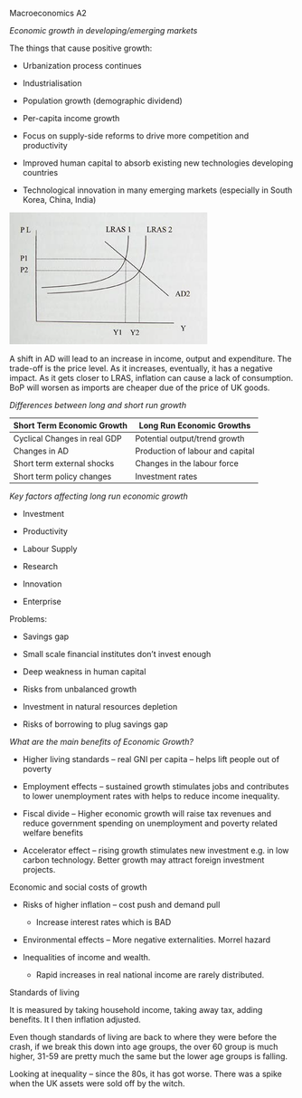 Macroeconomics A2

*Economic growth in developing/emerging markets*

The things that cause positive growth:

-   Urbanization process continues

-   Industrialisation

-   Population growth (demographic dividend)

-   Per-capita income growth

-   Focus on supply-side reforms to drive more competition and productivity

-   Improved human capital to absorb existing new technologies developing
    countries

-   Technological innovation in many emerging markets (especially in South
    Korea, China, India)

![](media/b8acad7c82b4971d60c5b34438526bdc.jpg)

A shift in AD will lead to an increase in income, output and expenditure. The
trade-off is the price level. As it increases, eventually, it has a negative
impact. As it gets closer to LRAS, inflation can cause a lack of consumption.
BoP will worsen as imports are cheaper due of the price of UK goods.

*Differences between long and short run growth*

| Short Term Economic Growth   | Long Run Economic Growths        |
|------------------------------|----------------------------------|
| Cyclical Changes in real GDP | Potential output/trend growth    |
| Changes in AD                | Production of labour and capital |
| Short term external shocks   | Changes in the labour force      |
| Short term policy changes    | Investment rates                 |

*Key factors affecting long run economic growth*

-   Investment

-   Productivity

-   Labour Supply

-   Research

-   Innovation

-   Enterprise

Problems:

-   Savings gap

-   Small scale financial institutes don’t invest enough

-   Deep weakness in human capital

-   Risks from unbalanced growth

-   Investment in natural resources depletion

-   Risks of borrowing to plug savings gap

*What are the main benefits of Economic Growth?*

-   Higher living standards – real GNI per capita – helps lift people out of
    poverty

-   Employment effects – sustained growth stimulates jobs and contributes to
    lower unemployment rates with helps to reduce income inequality.

-   Fiscal divide – Higher economic growth will raise tax revenues and reduce
    government spending on unemployment and poverty related welfare benefits

-   Accelerator effect – rising growth stimulates new investment e.g. in low
    carbon technology. Better growth may attract foreign investment projects.

Economic and social costs of growth

-   Risks of higher inflation – cost push and demand pull

    -   Increase interest rates which is BAD

-   Environmental effects – More negative externalities. Morrel hazard

-   Inequalities of income and wealth.

    -   Rapid increases in real national income are rarely distributed.

Standards of living

It is measured by taking household income, taking away tax, adding benefits. It
I then inflation adjusted.

Even though standards of living are back to where they were before the crash, if
we break this down into age groups, the over 60 group is much higher, 31-59 are
pretty much the same but the lower age groups is falling.

Looking at inequality – since the 80s, it has got worse. There was a spike when
the UK assets were sold off by the witch.
